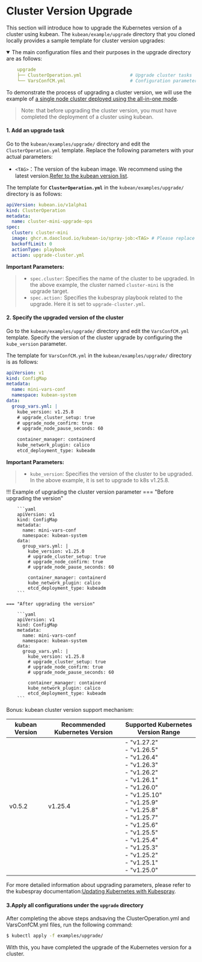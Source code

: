# Cluster Version Upgrade

This section will introduce how to upgrade the Kubernetes version of a cluster using kubean. The `kubean/example/upgrade` directory that you cloned locally provides a sample template for cluster version upgrades:

<details open>
<summary> The main configuration files and their purposes in the upgrade directory are as follows:</summary>

```yaml
    upgrade
    ├── ClusterOperation.yml                  # Upgrade cluster tasks
    └── VarsConfCM.yml                        # Configuration parameters for cluster version upgrades
```
</details>

To demonstrate the process of upgrading a cluster version, we will use the example of [a single node cluster deployed using the all-in-one mode](./all-in-one-install.md).
> Note: that before upgrading the cluster version, you must have completed the deployment of a cluster using kubean.

#### 1. Add an upgrade task

Go to the `kubean/examples/upgrade/` directory and edit the `ClusterOperation.yml` template. Replace the following parameters with your actual parameters:

  - `<TAG>`：The version of the kubean image. We recommend using the latest version.[Refer to the kubean version list](https://github.com/kubean-io/kubean/tags).

The template for **`ClusterOperation.yml`** in the `kubean/examples/upgrade/` directory is as follows:

```yaml
apiVersion: kubean.io/v1alpha1
kind: ClusterOperation
metadata:
  name: cluster-mini-upgrade-ops
spec:
  cluster: cluster-mini
  image: ghcr.m.daocloud.io/kubean-io/spray-job:<TAG> # Please replace <TAG> with the specified version, such as v0.4.9
  backoffLimit: 0
  actionType: playbook
  action: upgrade-cluster.yml
```
**Important Parameters:**
>* `spec.cluster`: Specifies the name of the cluster to be upgraded. In the above example, the cluster named `cluster-mini` is the upgrade target.
>* `spec.action:` Specifies the kubespray playbook related to the upgrade. Here it is set to `upgrade-cluster.yml`.

#### 2. Specify the upgraded version of the cluster

Go to the `kubean/examples/upgrade/` directory and edit the `VarsConfCM.yml` template. Specify the version of the cluster upgrade by configuring the `kube_version` parameter.

The template for `VarsConfCM.yml` in the `kubean/examples/upgrade/` directory is as follows:

```yaml
apiVersion: v1
kind: ConfigMap
metadata:
  name: mini-vars-conf
  namespace: kubean-system
data:
  group_vars.yml: |
    kube_version: v1.25.8
    # upgrade_cluster_setup: true
    # upgrade_node_confirm: true
    # upgrade_node_pause_seconds: 60

    container_manager: containerd
    kube_network_plugin: calico
    etcd_deployment_type: kubeadm
```
**Important Parameters:**
>* `kube_version`: Specifies the version of the cluster to be upgraded. In the above example, it is set to upgrade to k8s v1.25.8.

!!! Example of upgrading the cluster version parameter
    === "Before upgrading the version"

        ```yaml
        apiVersion: v1
        kind: ConfigMap
        metadata:
          name: mini-vars-conf
          namespace: kubean-system
        data:
          group_vars.yml: |
            kube_version: v1.25.0
            # upgrade_cluster_setup: true
            # upgrade_node_confirm: true
            # upgrade_node_pause_seconds: 60

            container_manager: containerd
            kube_network_plugin: calico
            etcd_deployment_type: kubeadm
        ```

    === "After upgrading the version"

        ```yaml
        apiVersion: v1
        kind: ConfigMap
        metadata:
          name: mini-vars-conf
          namespace: kubean-system
        data:
          group_vars.yml: |
            kube_version: v1.25.8
            # upgrade_cluster_setup: true
            # upgrade_node_confirm: true
            # upgrade_node_pause_seconds: 60

            container_manager: containerd
            kube_network_plugin: calico
            etcd_deployment_type: kubeadm
        ```


Bonus: kubean cluster version support mechanism:

| kubean Version | Recommended Kubernetes Version | Supported Kubernetes Version Range                                   |
| ----------- | ---------------------- | ------------------------------------------------------------ |
| v0.5.2      | v1.25.4                | - "v1.27.2"<br/>        - "v1.26.5"<br/>        - "v1.26.4"<br/>        - "v1.26.3"<br/>        - "v1.26.2"<br/>        - "v1.26.1"<br/>        - "v1.26.0"<br/>        - "v1.25.10"<br/>        - "v1.25.9"<br/>        - "v1.25.8"<br/>        - "v1.25.7"<br/>        - "v1.25.6"<br/>        - "v1.25.5"<br/>        - "v1.25.4"<br/>        - "v1.25.3"<br/>        - "v1.25.2"<br/>        - "v1.25.1"<br/>        - "v1.25.0" |

For more detailed information about upgrading parameters, please refer to the kubespray documentation:[Updating Kubernetes with Kubespray](https://github.com/kubernetes-sigs/kubespray/blob/master/docs/upgrades.md).

#### 3.Apply all configurations under the `upgrade` directory

After completing the above steps andsaving the ClusterOperation.yml and VarsConfCM.yml files, run the following command:

```bash
$ kubectl apply -f examples/upgrade/
```

With this, you have completed the upgrade of the Kubernetes version for a cluster.